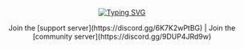 <p align="center">
  <a href="https://git.io/typing-svg">
    <img src="https://readme-typing-svg.herokuapp.com?font=Fira+Code&duration=1000&pause=150&center=true&vCenter=true&multiline=true&repeat=false&random=false&width=435&height=100&lines=%F0%9F%91%BE+The+Huge+Discord+Bot;%F0%9F%91%91Owner%3A+Almaz;%F0%9F%91%A8%E2%80%8D%F0%9F%92%BBDevelopers%3A+f1zyshka%2C+Almaz" alt="Typing SVG">
  </a>
</p>

<p align="center">
  Join the [support server](https://discord.gg/6K7K2wPtBG) | Join the [community server](https://discord.gg/9DUP4JRd9w)
</p>
